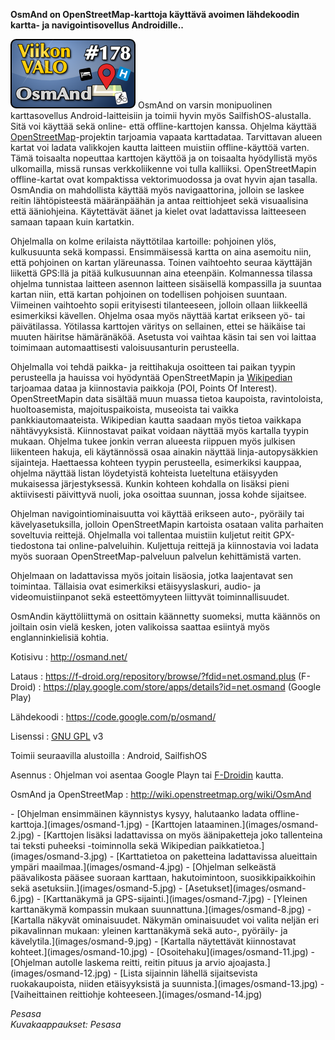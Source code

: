 <!--
Title: OsmAnd
Week: 4x22
Number: 178
Date: 2014/05/25
Pageimage: valo178-osmand.png
Tags: Android,SailfishOS,Kartta,Navigointi
-->

**OsmAnd on OpenStreetMap-karttoja käyttävä avoimen lähdekoodin kartta-
ja navigointisovellus Androidille..**

![](images/valo178-osmand.png "fig:valo178-osmand.png")
OsmAnd on varsin monipuolinen karttasovellus Android-laitteisiin ja
toimii hyvin myös SailfishOS-alustalla. Sitä voi käyttää sekä online-
että offline-karttojen kanssa. Ohjelma käyttää
[OpenStreetMap](OpenStreetMap)-projektin tarjoamia vapaata
karttadataa. Tarvittavan alueen kartat voi ladata valikkojen kautta
laitteen muistiin offline-käyttöä varten. Tämä toisaalta nopeuttaa
karttojen käyttöä ja on toisaalta hyödyllistä myös ulkomailla, missä
runsas verkkoliikenne voi tulla kalliiksi. OpenStreetMapin
offline-kartat ovat kompaktissa vektorimuodossa ja ovat hyvin ajan
tasalla. OsmAndia on mahdollista käyttää myös navigaattorina, jolloin se
laskee reitin lähtöpisteestä määränpäähän ja antaa reittiohjeet sekä
visuaalisina että ääniohjeina. Käytettävät äänet ja kielet ovat
ladattavissa laitteeseen samaan tapaan kuin kartatkin.

Ohjelmalla on kolme erilaista näyttötilaa kartoille: pohjoinen ylös,
kulkusuunta sekä kompassi. Ensimmäisessä kartta on aina asemoitu niin,
että pohjoinen on kartan yläreunassa. Toinen vaihtoehto seuraa käyttäjän
liikettä GPS:llä ja pitää kulkusuunnan aina eteenpäin. Kolmannessa
tilassa ohjelma tunnistaa laitteen asennon laitteen sisäisellä
kompassilla ja suuntaa kartan niin, että kartan pohjoinen on todellisen
pohjoisen suuntaan. Viimeinen vaihtoehto sopii erityisesti tilanteeseen,
jolloin ollaan liikkeellä esimerkiksi kävellen. Ohjelma osaa myös
näyttää kartat erikseen yö- tai päivätilassa. Yötilassa karttojen
väritys on sellainen, ettei se häikäise tai muuten häiritse hämäränäköä.
Asetusta voi vaihtaa käsin tai sen voi laittaa toimimaan automaattisesti
valoisuusanturin perusteella.

Ohjelmalla voi tehdä paikka- ja reittihakuja osoitteen tai paikan tyypin
perusteella ja hauissa voi hyödyntää OpenStreetMapin ja
[Wikipedian](Wikipedia) tarjoamaa dataa ja kiinnostavia
paikkoja (POI, Points Of Interest). OpenStreetMapin data sisältää muun
muassa tietoa kaupoista, ravintoloista, huoltoasemista,
majoituspaikoista, museoista tai vaikka pankkiautomaateista. Wikipedian
kautta saadaan myös tietoa vaikkapa nähtävyyksistä. Kiinnostavat paikat
voidaan näyttää myös kartalla tyypin mukaan. Ohjelma tukee jonkin verran
alueesta riippuen myös julkisen liikenteen hakuja, eli käytännössä osaa
ainakin näyttää linja-autopysäkkien sijainteja. Haettaessa kohteen
tyypin perusteella, esimerkiksi kauppaa, ohjelma näyttää listan
löydetyistä kohteista lueteltuna etäisyyden mukaisessa järjestyksessä.
Kunkin kohteen kohdalla on lisäksi pieni aktiivisesti päivittyvä nuoli,
joka osoittaa suunnan, jossa kohde sijaitsee.

Ohjelman navigointiominaisuutta voi käyttää erikseen auto-, pyöräily tai
kävelyasetuksilla, jolloin OpenStreetMapin kartoista osataan valita
parhaiten soveltuvia reittejä. Ohjelmalla voi tallentaa muistiin
kuljetut reitit GPX-tiedostona tai online-palveluihin. Kuljettuja
reittejä ja kiinnostavia voi ladata myös suoraan OpenStreetMap-palveluun
palvelun kehittämistä varten.

Ohjelmaan on ladattavissa myös joitain lisäosia, jotka laajentavat sen
toimintaa. Tällaisia ovat esimerkiksi etäisyyslaskuri, audio- ja
videomuistiinpanot sekä esteettömyyteen liittyvät toiminnallisuudet.

OsmAndin käyttöliittymä on osittain käännetty suomeksi, mutta käännös on
joiltain osin vielä kesken, joten valikoissa saattaa esiintyä myös
englanninkielisiä kohtia.

Kotisivu
:   <http://osmand.net/>

Lataus
:   <https://f-droid.org/repository/browse/?fdid=net.osmand.plus>
    (F-Droid)
:   <https://play.google.com/store/apps/details?id=net.osmand> (Google
    Play)

Lähdekoodi
:   <https://code.google.com/p/osmand/>

Lisenssi
:   [GNU GPL](GNU_GPL) v3

Toimii seuraavilla alustoilla
:   Android, SailfishOS

Asennus
:   Ohjelman voi asentaa Google Playn tai
    [F-Droidin](F-Droid) kautta.

OsmAnd ja OpenStreetMap
:   <http://wiki.openstreetmap.org/wiki/OsmAnd>

<div class="psgallery" markdown="1">
-   [Ohjelman ensimmäinen käynnistys kysyy, halutaanko ladata
    offline-karttoja.](images/osmand-1.jpg)
-   [Karttojen lataaminen.](images/osmand-2.jpg)
-   [Karttojen lisäksi ladattavissa on myös äänipaketteja joko
    tallenteina tai teksti puheeksi -toiminnolla sekä Wikipedian
    paikkatietoa.](images/osmand-3.jpg)
-   [Karttatietoa on paketteina ladattavissa alueittain ympäri
    maailmaa.](images/osmand-4.jpg)
-   [Ohjelman selkeästä päävalikosta pääsee suoraan karttaan,
    hakutoimintoon, suosikkipaikkoihin sekä
    asetuksiin.](images/osmand-5.jpg)
-   [Asetukset](images/osmand-6.jpg)
-   [Karttanäkymä ja GPS-sijainti.](images/osmand-7.jpg)
-   [Yleinen karttanäkymä kompassin mukaan
    suunnattuna.](images/osmand-8.jpg)
-   [Kartalla näkyvät ominaisuudet. Näkymän ominaisuudet voi valita
    neljän eri pikavalinnan mukaan: yleinen karttanäkymä sekä auto-,
    pyöräily- ja kävelytila.](images/osmand-9.jpg)
-   [Kartalla näytettävät kiinnostavat kohteet.](images/osmand-10.jpg)
-   [Osoitehaku](images/osmand-11.jpg)
-   [Ohjelman autolle laskema reitti, reitin pituus ja arvio
    ajoajasta.](images/osmand-12.jpg)
-   [Lista sijainnin lähellä sijaitsevista ruokakaupoista, niiden
    etäisyyksistä ja suunnista.](images/osmand-13.jpg)
-   [Vaiheittainen reittiohje kohteeseen.](images/osmand-14.jpg)
</div>

*Pesasa* <br />
*Kuvakaappaukset: Pesasa*

